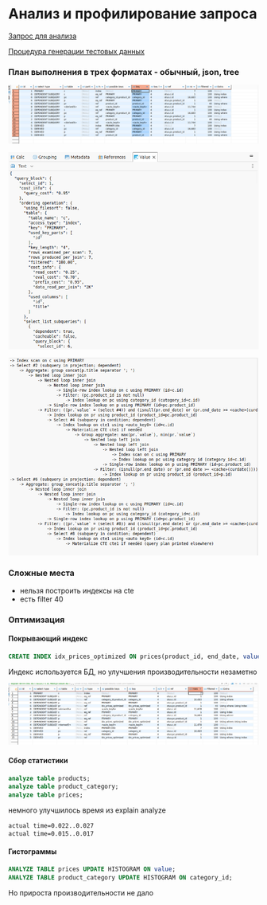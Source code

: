 # Анализ и профилирование запроса

[Запрос для анализа](https://github.com/elisad5791/otus-mysql/blob/main/hw17/query.sql)

[Процедура генерации тестовых данных](https://github.com/elisad5791/otus-mysql/blob/main/hw17/procedure.sql)

### План выполнения в трех форматах - обычный, json, tree

![Explain](./images/explain1.png)

![Explain json](./images/explain2.png)

![Explain tree](./images/explain3.png)

### Сложные места

- нельзя построить индексы на cte
- есть filter 40

### Оптимизация

#### Покрывающий индекс

```sql
CREATE INDEX idx_prices_optimized ON prices(product_id, end_date, value);
```
Индекс используется БД, но улучшения производительности незаметно

![Explain with index](./images/explain4.png)


#### Сбор статистики

```sql
analyze table products;
analyze table product_category;
analyze table prices;
```

немного улучшилось время из explain analyze

```
actual time=0.022..0.027
actual time=0.015..0.017
```


#### Гистограммы

```sql
ANALYZE TABLE prices UPDATE HISTOGRAM ON value; 
ANALYZE TABLE product_category UPDATE HISTOGRAM ON category_id; 
```
Но прироста производительности не дало